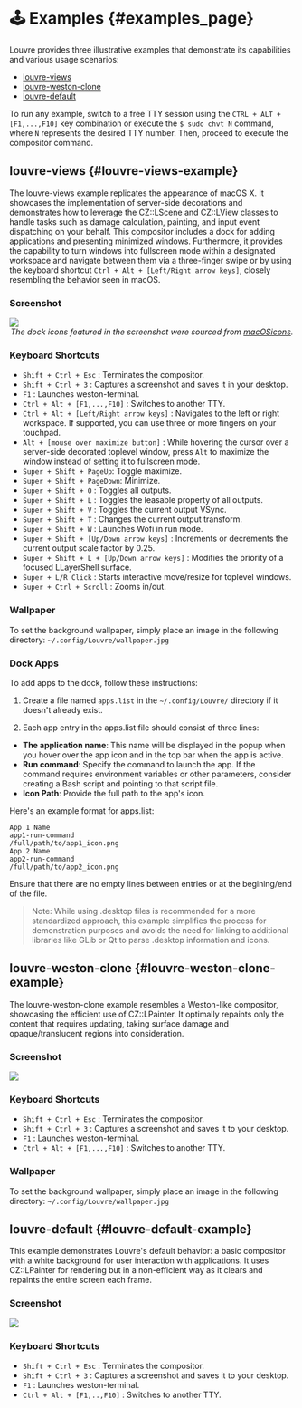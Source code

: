 # 🕹️ Examples {#examples_page}

Louvre provides three illustrative examples that demonstrate its capabilities and various usage scenarios:

* [louvre-views](#louvre-views-example)
* [louvre-weston-clone](#louvre-weston-clone-example)
* [louvre-default](#louvre-default-example)

To run any example, switch to a free TTY session using the `CTRL + ALT + [F1,...,F10]` key combination or execute the `$ sudo chvt N` command, where `N` represents the desired TTY number. Then, proceed to execute the compositor command.

## louvre-views {#louvre-views-example}

The louvre-views example replicates the appearance of macOS X. It showcases the implementation of server-side decorations and demonstrates how to leverage the CZ::LScene and CZ::LView classes to handle tasks such as damage calculation, painting, and input event dispatching on your behalf. This compositor includes a dock for adding applications and presenting minimized windows. Furthermore, it provides the capability to turn windows into fullscreen mode within a designated workspace and navigate between them via a three-finger swipe or by using the keyboard shortcut `Ctrl + Alt + [Left/Right arrow keys]`, closely resembling the behavior seen in macOS.

### Screenshot

<img src="https://lh3.googleusercontent.com/pw/AIL4fc9VCmbRMl7f4ibvQqDrWpmLkXJ9W3MHHWKKE7g5oKcYSIrOut0mQEb1sDoblm9h35zUXk5zhwOwlWnM-soCtjeznhmA7yfRNqo-5a3PdwNYapM1vn4=w2400"/>

<center><i>
The dock icons featured in the screenshot were sourced from <a href="https://macosicons.com/">macOSicons</a>.
</i></center>

### Keyboard Shortcuts

* `Shift + Ctrl + Esc` : Terminates the compositor.
* `Shift + Ctrl + 3` : Captures a screenshot and saves it in your desktop.
* `F1` : Launches weston-terminal.
* `Ctrl + Alt + [F1,...,F10]` : Switches to another TTY.
* `Ctrl + Alt + [Left/Right arrow keys]` : Navigates to the left or right workspace. If supported, you can use three or more fingers on your touchpad.
* `Alt + [mouse over maximize button]` : While hovering the cursor over a server-side decorated toplevel window, press `Alt` to maximize the window instead of setting it to fullscreen mode.
* `Super + Shift + PageUp`: Toggle maximize.
* `Super + Shift + PageDown`: Minimize.
* `Super + Shift + O` : Toggles all outputs.
* `Super + Shift + L` : Toggles the leasable property of all outputs.
* `Super + Shift + V` : Toggles the current output VSync.
* `Super + Shift + T` : Changes the current output transform.
* `Super + Shift + W` : Launches Wofi in run mode.
* `Super + Shift + [Up/Down arrow keys]` : Increments or decrements the current output scale factor by 0.25.
* `Super + Shift + L + [Up/Down arrow keys]` : Modifies the priority of a focused LLayerShell surface.
* `Super + L/R Click` : Starts interactive move/resize for toplevel windows.
* `Super + Ctrl + Scroll` : Zooms in/out.

### Wallpaper

To set the background wallpaper, simply place an image in the following directory: `~/.config/Louvre/wallpaper.jpg`

### Dock Apps

To add apps to the dock, follow these instructions:

1. Create a file named `apps.list` in the `~/.config/Louvre/` directory if it doesn't already exist.

2. Each app entry in the apps.list file should consist of three lines:

* **The application name**: This name will be displayed in the popup when you hover over the app icon and in the top bar when the app is active.
* **Run command**: Specify the command to launch the app. If the command requires environment variables or other parameters, consider creating a Bash script and pointing to that script file.
* **Icon Path**: Provide the full path to the app's icon.

Here's an example format for apps.list:

```
App 1 Name
app1-run-command
/full/path/to/app1_icon.png
App 2 Name
app2-run-command
/full/path/to/app2_icon.png
```

Ensure that there are no empty lines between entries or at the begining/end of the file.

> Note: While using .desktop files is recommended for a more standardized approach, this example simplifies the process for demonstration purposes and avoids the need for linking to additional libraries like GLib or Qt to parse .desktop information and icons.

## louvre-weston-clone {#louvre-weston-clone-example}

The louvre-weston-clone example resembles a Weston-like compositor, showcasing the efficient use of CZ::LPainter. It optimally repaints only the content that requires updating, taking surface damage and opaque/translucent regions into consideration. 

### Screenshot

<img src="https://lh3.googleusercontent.com/pw/AIL4fc_DLN_bkkceKqo6am9k95ydbNruuq0EB9W6srymeTDkME9qYPU9p0tLG5Yklt1QWvyiwzRxaS3UzSjPVRDdd12Zgxc0oElHQF5SJoexvo6srQb_jKQ=w2400"/>

### Keyboard Shortcuts

* `Shift + Ctrl + Esc` : Terminates the compositor.
* `Shift + Ctrl + 3` : Captures a screenshot and saves it to your desktop.
* `F1` : Launches weston-terminal.
* `Ctrl + Alt + [F1,...,F10]` : Switches to another TTY.

### Wallpaper

To set the background wallpaper, simply place an image in the following directory: `~/.config/Louvre/wallpaper.jpg`

## louvre-default {#louvre-default-example}

This example demonstrates Louvre's default behavior: a basic compositor with a white background for user interaction with applications. It uses CZ::LPainter for rendering but in a non-efficient way as it clears and repaints the entire screen each frame.

### Screenshot

<img src="https://lh3.googleusercontent.com/pw/AIL4fc97hD995n2SkAxjZuwS_Lh8zdv_4SojJP_0UL25rLOMpXYjkyT-Qsf656HlBLYnLNQfSCA6O5BlEdzyCzNfDNGWErf7i9U5zpmO6xWOMOTpbK3B88o=w2400"/>

### Keyboard Shortcuts

* `Shift + Ctrl + Esc` : Terminates the compositor.
* `Shift + Ctrl + 3` : Captures a screenshot and saves it to your desktop.
* `F1` : Launches weston-terminal.
* `Ctrl + Alt + [F1,..,F10]` : Switches to another TTY.